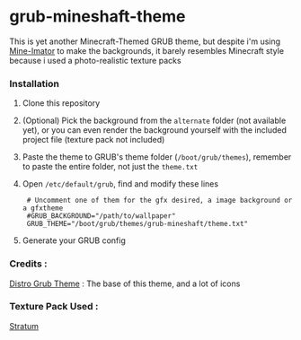 # grub-mineshaft-theme

This is yet another Minecraft-Themed GRUB theme, but despite i'm using [Mine-Imator](https://www.mineimator.com/) to make the backgrounds, it barely resembles Minecraft style because i used a photo-realistic texture packs

### Installation

1. Clone this repository
2. (Optional) Pick the background from the `alternate` folder (not available yet), or you can even render the background yourself with the included project file (texture pack not included)
3. Paste the theme to GRUB's theme folder (`/boot/grub/themes`), remember to paste the entire folder, not just the `theme.txt`
4. Open `/etc/default/grub`, find and modify these lines

        # Uncomment one of them for the gfx desired, a image background or a gfxtheme
        #GRUB_BACKGROUND="/path/to/wallpaper"
        GRUB_THEME="/boot/grub/themes/grub-mineshaft/theme.txt"

5. Generate your GRUB config

### Credits :

[Distro Grub Theme](https://github.com/AdisonCavani/distro-grub-themes) : The base of this theme, and a lot of icons

### Texture Pack Used :

[Stratum](https://continuum.graphics/stratum-resourcepack)